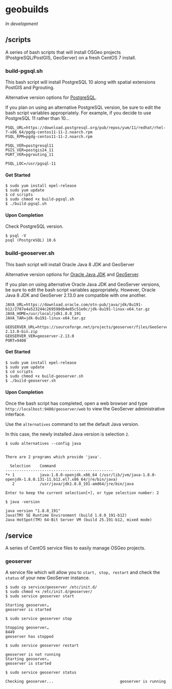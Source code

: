 # geobuilds

*In development*

## /scripts
A series of bash scripts that will install OSGeo projects (PostgreSQL/PostGIS, GeoServer) on a fresh CentOS 7 install.

### build-pgsql.sh
This bash script will install PostgreSQL 10 along with spatial extensions PostGIS and Pgrouting.

Alternative version options for [PostgreSQL](https://download.postgresql.org/pub/repos/yum/).

If you plan on using an alternative PostgreSQL version, be sure to edit the bash script variables appropriately. For example, if you decide to use PostgreSQL 11 rather than 10...

```
PSQL_URL=https://download.postgresql.org/pub/repos/yum/11/redhat/rhel-7-x86_64/pgdg-centos11-11-2.noarch.rpm
PSQL_RPM=pgdg-centos11-11-2.noarch.rpm

PSQL_VER=postgresql11
PGIS_VER=postgis24_11
PGRT_VER=pgrouting_11

PSQL_LOC=/usr/pgsql-11
```

#### Get Started
```
$ sudo yum install epel-release
$ sudo yum update
$ cd scripts
$ sudo chmod +x build-pgsql.sh
$ ./build-pgsql.sh
```

#### Upon Completion
Check PostgreSQL version.

```
$ psql -V
psql (PostgreSQL) 10.6
```

### build-geoserver.sh
This bash script will install Oracle Java 8 JDK and GeoServer

Alternative version options for [Oracle Java JDK](https://www.oracle.com/technetwork/java/javase/downloads/jdk8-downloads-2133151.html) and [GeoServer](https://sourceforge.net/projects/geoserver/files/).

If you plan on using alternative Oracle Java JDK and GeoServer versions, be sure to edit the bash script variables appropriately. However, Oracle Java 8 JDK and GeoServer 2.13.0 are compatible with one another.

```
JAVA_URL=https://download.oracle.com/otn-pub/java/jdk/8u191-b12/2787e4a523244c269598db4e85c51e0c/jdk-8u191-linux-x64.tar.gz
JAVA_HOME=/usr/local/jdk1.8.0_191
JAVA_TAR=jdk-8u191-linux-x64.tar.gz

GEOSERVER_URL=https://sourceforge.net/projects/geoserver/files/GeoServer/2.13.0/geoserver-2.13.0-bin.zip
GEOSERVER_VER=geoserver-2.13.0
PORT=9400
```

#### Get Started
```
$ sudo yum install epel-release
$ sudo yum update
$ cd scripts
$ sudo chmod +x build-geoserver.sh
$ ./build-geoserver.sh
```

#### Upon Completion
Once the bash script has completed, open a web browser and type `http://localhost:9400/geoserver/web` to view the GeoServer administrative interface.

Use the `alternatives` command to set the default Java version.

In this case, the newly installed Java version is selection `2`.

```
$ sudo alternatives --config java


There are 2 programs which provide 'java'.

  Selection    Command
-----------------------------------------------
*+ 1           java-1.8.0-openjdk.x86_64 (/usr/lib/jvm/java-1.8.0-openjdk-1.8.0.131-11.b12.el7.x86_64/jre/bin/java)
   2           /usr/java/jdk1.8.0_191-amd64/jre/bin/java

Enter to keep the current selection[+], or type selection number: 2

$ java -version

java version "1.8.0_191"
Java(TM) SE Runtime Environment (build 1.8.0_191-b12)
Java HotSpot(TM) 64-Bit Server VM (build 25.191-b12, mixed mode)
```

## /service
A series of CentOS service files to easily manage OSGeo projects.

### geoserver
A service file which will allow you to `start, stop, restart` and check the `status` of your new GeoServer instance.

```
$ sudo cp service/geoserver /etc/init.d/
$ sudo chmod +x /etc/init.d/geoserver/
$ sudo service geoserver start

Starting geoserver…
geoserver is started

$ sudo service geoserver stop

Stopping geoserver…
8449
geoserver has stopped

$ sudo service geoserver restart

geoserver is not running
Starting geoserver…
geoserver is started

$ sudo service geoserver status

Checking geoserver...                             geoserver is running
```
